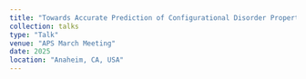 ```yaml
---
title: "Towards Accurate Prediction of Configurational Disorder Properties Using Graph Neural Networks"
collection: talks
type: "Talk"
venue: "APS March Meeting"
date: 2025
location: "Anaheim, CA, USA"
---
```

